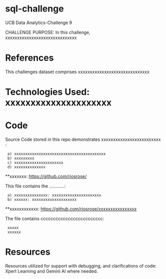 # sql-challenge
UCB Data Analytics-Challenge 9

CHALLENGE PURPOSE: In this challenge, xxxxxxxxxxxxxxxxxxxxxxxxxxxxxx

# References
This challenges dataset comprises xxxxxxxxxxxxxxxxxxxxxxxxxxxxxx

# Technologies Used: xxxxxxxxxxxxxxxxxxxxx

# Code
Source Code stored in this repo demonstrates xxxxxxxxxxxxxxxxxxxxxxxxx :

     a) xxxxxxxxxxxxxxxxxxxxxxxxxxxxxxxxxxxxxxxxx
     b) xxxxxxxxx
     c) xxxxxxxxxxxxxxxxxxxxxx
     d) xxxxxxxxxxxxxx
**xxxxxxx: https://github.com/riosrose/ 

This file contains the ............:

     a) xxxxxxxxxxxxxxx: xxxxxxxxxxxxxxxxxxxxxx
     b) xxxxxx: xxxxxxxxxxxxxxxxxxxx
**xxxxxxxxxxxx: https://github.com/riosrose/xxxxxxxxxxxxxxxx

The file contains ccccccccccccccccccccccccc:

     xxxxx
     xxxxxx 

# Resources
Resources utilized for support with debugging, and clarifications of code: Xpert Learning and Gemini AI where needed.
